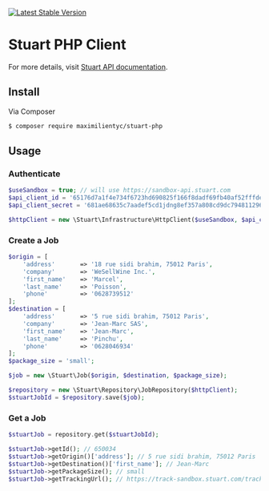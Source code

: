[![Latest Stable Version](https://poser.pugx.org/maximilientyc/stuart-php/v/stable)](https://packagist.org/packages/maximilientyc/stuart-php)

# Stuart PHP Client
For more details, visit [Stuart API documentation](https://docs.stuart.com).

## Install
Via Composer

``` bash
$ composer require maximilientyc/stuart-php
```

## Usage
### Authenticate

```php
$useSandbox = true; // will use https://sandbox-api.stuart.com
$api_client_id = '65176d7a1f4e734f6723hd690825f166f8dadf69fb40af52fffdeac4593e4bc'; // can be found here: https://admin-sandbox.stuart.com/client/api
$api_client_secret = '681ae68635c7aadef5cd1jdng8ef357a808cd9dc794811296446f19268d48fcd'; // can be found here: https://admin-sandbox.stuart.com/client/api

$httpClient = new \Stuart\Infrastructure\HttpClient($useSandbox, $api_client_id, $api_client_secret);
```

### Create a Job

```php
$origin = [
    'address'       => '18 rue sidi brahim, 75012 Paris',
    'company'       => 'WeSellWine Inc.',
    'first_name'    => 'Marcel',
    'last_name'     => 'Poisson',
    'phone'         => '0628739512'
];
$destination = [
    'address'       => '5 rue sidi brahim, 75012 Paris',
    'company'       => 'Jean-Marc SAS',
    'first_name'    => 'Jean-Marc',
    'last_name'     => 'Pinchu',
    'phone'         => '0628046934'
];
$package_size = 'small';

$job = new \Stuart\Job($origin, $destination, $package_size);

$repository = new \Stuart\Repository\JobRepository($httpClient);
$stuartJobId = $repository.save($job);
```

### Get a Job

```php
$stuartJob = repository.get($stuartJobId);

$stuartJob->getId(); // 650034
$stuartJob->getOrigin()['address']; // 5 rue sidi brahim, 75012 Paris
$stuartJob->getDestination()['first_name']; // Jean-Marc
$stuartJob->getPackageSize(); // small
$stuartJob->getTrackingUrl(); // https://track-sandbox.stuart.com/tracking/40353/8be32c5160f7945ce1ec6484f0ee4e50
```
